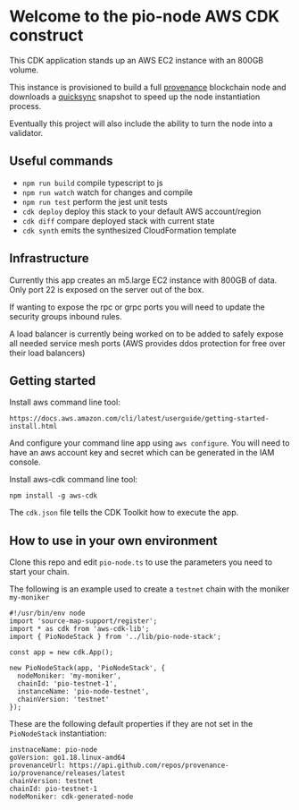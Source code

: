 # Welcome to the pio-node AWS CDK construct

This CDK application stands up an AWS EC2 instance with an 800GB volume. 

This instance is provisioned to build a full [provenance](https://provenance.io) blockchain node and downloads a [quicksync](https://provenance.io/quicksync) snapshot to speed up the node instantiation process. 

Eventually this project will also include the ability to turn the node into a validator. 

## Useful commands

* `npm run build`   compile typescript to js
* `npm run watch`   watch for changes and compile
* `npm run test`    perform the jest unit tests
* `cdk deploy`      deploy this stack to your default AWS account/region
* `cdk diff`        compare deployed stack with current state
* `cdk synth`       emits the synthesized CloudFormation template

## Infrastructure

Currently this app creates an m5.large EC2 instance with 800GB of data. Only port 22 is exposed on the server out of the box.

If wanting to expose the rpc or grpc ports you will need to update the security groups inbound rules. 

A load balancer is currently being worked on to be added to safely expose all needed service mesh ports (AWS provides ddos protection for free over their load balancers)

## Getting started

Install aws command line tool: 

```
https://docs.aws.amazon.com/cli/latest/userguide/getting-started-install.html
```

And configure your command line app using `aws configure`.  You will need to have an aws account key and secret which can be generated in the IAM console. 

Install aws-cdk command line tool: 

```
npm install -g aws-cdk
```

The `cdk.json` file tells the CDK Toolkit how to execute the app.

## How to use in your own environment

Clone this repo and edit `pio-node.ts` to use the parameters you need to start your chain. 

The following is an example used to create a `testnet` chain with the moniker `my-moniker`


```
#!/usr/bin/env node
import 'source-map-support/register';
import * as cdk from 'aws-cdk-lib';
import { PioNodeStack } from '../lib/pio-node-stack';

const app = new cdk.App();

new PioNodeStack(app, 'PioNodeStack', {
  nodeMoniker: 'my-moniker',
  chainId: 'pio-testnet-1',
  instanceName: 'pio-node-testnet',
  chainVersion: 'testnet'
});
```

These are the following default properties if they are not set in the `PioNodeStack` instantiation: 

```
instnaceName: pio-node
goVersion: go1.18.linux-amd64
provenanceUrl: https://api.github.com/repos/provenance-io/provenance/releases/latest 
chainVersion: testnet
chainId: pio-testnet-1
nodeMoniker: cdk-generated-node
```
